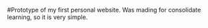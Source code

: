 #Prototype of my first personal website. Was mading for consolidate learning, so it is very simple.
